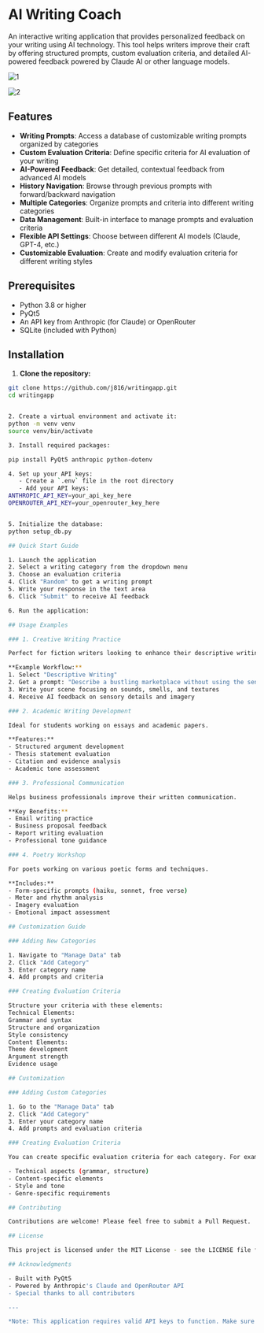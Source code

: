 # AI Writing Coach

An interactive writing application that provides personalized feedback on your writing using AI technology. This tool helps writers improve their craft by offering structured prompts, custom evaluation criteria, and detailed AI-powered feedback powered by Claude AI or other language models.

![1](https://github.com/user-attachments/assets/4791ad45-ca03-4ed1-b947-01927e3d2d7b)


![2](https://github.com/user-attachments/assets/179693b8-86af-4bc9-9c75-2fb7cf77a07b)


## Features

- **Writing Prompts**: Access a database of customizable writing prompts organized by categories
- **Custom Evaluation Criteria**: Define specific criteria for AI evaluation of your writing
- **AI-Powered Feedback**: Get detailed, contextual feedback from advanced AI models
- **History Navigation**: Browse through previous prompts with forward/backward navigation
- **Multiple Categories**: Organize prompts and criteria into different writing categories
- **Data Management**: Built-in interface to manage prompts and evaluation criteria
- **Flexible API Settings**: Choose between different AI models (Claude, GPT-4, etc.)
- **Customizable Evaluation**: Create and modify evaluation criteria for different writing styles

## Prerequisites

- Python 3.8 or higher
- PyQt5
- An API key from Anthropic (for Claude) or OpenRouter
- SQLite (included with Python)

## Installation

1. **Clone the repository:**

```bash
git clone https://github.com/j816/writingapp.git
cd writingapp


2. Create a virtual environment and activate it:
python -m venv venv
source venv/bin/activate

3. Install required packages:

pip install PyQt5 anthropic python-dotenv

4. Set up your API keys:
   - Create a `.env` file in the root directory
   - Add your API keys:
ANTHROPIC_API_KEY=your_api_key_here
OPENROUTER_API_KEY=your_openrouter_key_here


5. Initialize the database:
python setup_db.py

## Quick Start Guide

1. Launch the application
2. Select a writing category from the dropdown menu
3. Choose an evaluation criteria
4. Click "Random" to get a writing prompt
5. Write your response in the text area
6. Click "Submit" to receive AI feedback

6. Run the application:

## Usage Examples

### 1. Creative Writing Practice

Perfect for fiction writers looking to enhance their descriptive writing skills.

**Example Workflow:**
1. Select "Descriptive Writing"
2. Get a prompt: "Describe a bustling marketplace without using the sense of sight"
3. Write your scene focusing on sounds, smells, and textures
4. Receive AI feedback on sensory details and imagery

### 2. Academic Writing Development

Ideal for students working on essays and academic papers.

**Features:**
- Structured argument development
- Thesis statement evaluation
- Citation and evidence analysis
- Academic tone assessment

### 3. Professional Communication

Helps business professionals improve their written communication.

**Key Benefits:**
- Email writing practice
- Business proposal feedback
- Report writing evaluation
- Professional tone guidance

### 4. Poetry Workshop

For poets working on various poetic forms and techniques.

**Includes:**
- Form-specific prompts (haiku, sonnet, free verse)
- Meter and rhythm analysis
- Imagery evaluation
- Emotional impact assessment

## Customization Guide

### Adding New Categories

1. Navigate to "Manage Data" tab
2. Click "Add Category"
3. Enter category name
4. Add prompts and criteria

### Creating Evaluation Criteria

Structure your criteria with these elements:
Technical Elements:
Grammar and syntax
Structure and organization
Style consistency
Content Elements:
Theme development
Argument strength
Evidence usage

## Customization

### Adding Custom Categories

1. Go to the "Manage Data" tab
2. Click "Add Category"
3. Enter your category name
4. Add prompts and evaluation criteria

### Creating Evaluation Criteria

You can create specific evaluation criteria for each category. For example:

- Technical aspects (grammar, structure)
- Content-specific elements
- Style and tone
- Genre-specific requirements

## Contributing

Contributions are welcome! Please feel free to submit a Pull Request.

## License

This project is licensed under the MIT License - see the LICENSE file for details.

## Acknowledgments

- Built with PyQt5
- Powered by Anthropic's Claude and OpenRouter API
- Special thanks to all contributors

---

*Note: This application requires valid API keys to function. Make sure to obtain the necessary API keys before running the application.*
